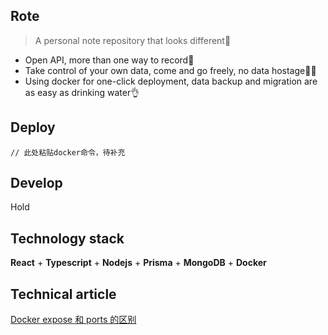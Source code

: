 ## Rote

> A personal note repository that looks different🤔

- Open API, more than one way to record🤩
- Take control of your own data, come and go freely, no data hostage🙅🏻
- Using docker for one-click deployment, data backup and migration are as easy as drinking water👌

## Deploy

```
// 此处粘贴docker命令，待补充
```

## Develop

Hold

## Technology stack

**React** + **Typescript** + **Nodejs** + **Prisma** + **MongoDB** + **Docker**

## Technical article

[Docker expose 和 ports 的区别](https://talk.wowow.club/d/282-docker-expose-he-ports-de-qu-bie/4)
